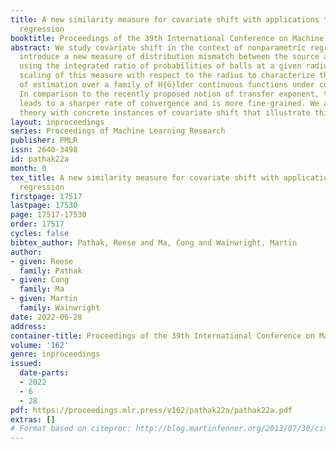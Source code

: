 ```yaml
---
title: A new similarity measure for covariate shift with applications to nonparametric
  regression
booktitle: Proceedings of the 39th International Conference on Machine Learning
abstract: We study covariate shift in the context of nonparametric regression. We
  introduce a new measure of distribution mismatch between the source and target distributions
  using the integrated ratio of probabilities of balls at a given radius. We use the
  scaling of this measure with respect to the radius to characterize the minimax rate
  of estimation over a family of H{ö}lder continuous functions under covariate shift.
  In comparison to the recently proposed notion of transfer exponent, this measure
  leads to a sharper rate of convergence and is more fine-grained. We accompany our
  theory with concrete instances of covariate shift that illustrate this sharp difference.
layout: inproceedings
series: Proceedings of Machine Learning Research
publisher: PMLR
issn: 2640-3498
id: pathak22a
month: 0
tex_title: A new similarity measure for covariate shift with applications to nonparametric
  regression
firstpage: 17517
lastpage: 17530
page: 17517-17530
order: 17517
cycles: false
bibtex_author: Pathak, Reese and Ma, Cong and Wainwright, Martin
author:
- given: Reese
  family: Pathak
- given: Cong
  family: Ma
- given: Martin
  family: Wainwright
date: 2022-06-28
address:
container-title: Proceedings of the 39th International Conference on Machine Learning
volume: '162'
genre: inproceedings
issued:
  date-parts:
  - 2022
  - 6
  - 28
pdf: https://proceedings.mlr.press/v162/pathak22a/pathak22a.pdf
extras: []
# Format based on citeproc: http://blog.martinfenner.org/2013/07/30/citeproc-yaml-for-bibliographies/
---
```

